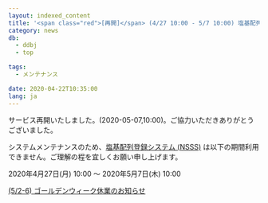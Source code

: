 ```yaml
---
layout: indexed_content
title: '<span class="red">[再開]</span> (4/27 10:00 - 5/7 10:00) 塩基配列登録システム停止のお知らせ'
category: news
db:
  - ddbj
  - top

tags:
  - メンテナンス

date: 2020-04-22T10:35:00
lang: ja
---
```


<p class="red">サービス再開いたしました。(2020-05-07,10:00)。ご協力いただきありがとうございました。</p>

<p>システムメンテナンスのため、<a href="/ddbj/web-submission.html">塩基配列登録システム (NSSS)</a> は以下の期間利用できません。ご理解の程を宜しくお願い申し上げます。</p>

<p>2020年4月27日(月) 10:00 ～ 2020年5月7日(木) 10:00</p>

<p><a href="/news/ja/200422.html">(5/2-6) ゴールデンウィーク休業のお知らせ</a></p>
